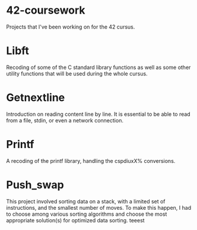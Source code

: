 # 42-coursework

Projects that I've been working on for the 42 cursus.

# Libft

Recoding of some of the C standard library functions as well as some other utility functions that will be used during the whole cursus.

# Getnextline

Introduction on reading content line by line. It is essential to be able to read from a file, stdin, or even a network connection.

# Printf

A recoding of the printf library, handling the cspdiuxX% conversions.

# Push_swap

This project involved sorting data on a stack, with a limited set of instructions, and the smallest number of moves. To make this happen, I had to choose among various sorting algorithms and choose the most appropriate solution(s) for optimized data sorting.
teeest